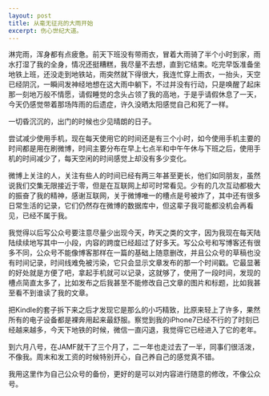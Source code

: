 ```yaml
---
layout: post
title: 从毫无征兆的大雨开始
excerpt: 伤心世纪大道。
---
```


淋完雨，浑身都有点疲惫。前天下班没有带雨衣，冒着大雨骑了半个小时到家，雨水打湿了我的全身，情况还挺糟糕，我尽量不去想，直到它结束。吃完早饭准备坐地铁上班，还没走到地铁站，雨突然就下得很大，我连忙穿上雨衣，一抬头，天空已经阴沉，一瞬间发神经地想在这大雨中躺下，不过并没有行动，只是唤醒了起床那一刻地万般不情愿，请假睡觉的念头占领了我的高地，于是乎请假休息了一天，今天仍感觉带着那场阵雨的后遗症，许久没晒太阳感觉自己和死了一样。

一切昏沉沉的，出门的时候也少见晴朗的日子。

尝试减少使用手机，现在每天使用它的时间还是有三个小时，如今使用手机主要的时间都是用在刷微博，时间主要分布在早上七点半和中午午休与下班之后，使用手机的时间减少了，每天空闲的时间感觉上却没有多少变化。

微博上关注的人，关注有些人的时间已经有两三年甚至更长，他们如同朋友，虽然说我们交集无限接近于零，但是在互联网上却可时常看见。少有的几次互动都极大的振奋了我的精神，感谢互联网，关于微博唯一的槽点是号被炸了，其中还有很多日常生活的记录，它们仍然存在微博的数据库中，但这辈子我可能都没机会再看见，已经不属于我。

我觉得以后写公众号要注意尽量少出现今天，昨天之类的文字，因为我现在每天陆陆续续地写其中一小段，内容的跨度已经超过了好多天。写公众号和写博客还有很多不同，公众号不能像博客那样在一篇的基础上随意删改，并且公众号的草稿也没有时间记录，时间线难免被污染，它只会显示文章发布的那一个时间戳。它最显著的好处就是方便了吧，拿起手机就可以记录，这就够了，使用了一段时间，发现的槽点简直太多了，比如发布之后我甚至不能修改自己文章的图片和标题，比如我甚至看不到谁读了我的文章。

把Kindle的套子拆下来之后才发现它是那么的小巧精致，比原来轻上了许多，果然所有的电子设备都是裸奔用起来最舒服。察觉到我的iPhone7已经不行的了时刻已经越来越多，今天下地铁的时候，微信一直闪退，我觉得它已经进入了它的老年。

到六月八号，在JAMF就干了三个月了，二一年也走过去了一半，同事们很活泼，不像我。周末和发工资的时候特别开心，自己养自己的感觉真不错。

我用这里作为自己公众号的备份，更好的是可以对内容进行随意的修改，不像公众号。

